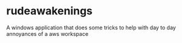 # rudeawakenings
A windows application that does some tricks to help with day to day annoyances of a aws workspace
